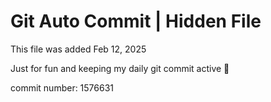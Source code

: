 # Git Auto Commit | Hidden File

This file was added Feb 12, 2025

Just for fun and keeping my daily git commit active 🤪

commit number: 1576631
